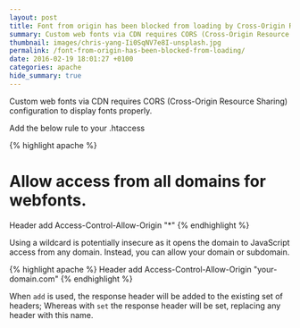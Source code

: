 ```yaml
---
layout: post
title: Font from origin has been blocked from loading by Cross-Origin Resource Sharing policy
summary: Custom web fonts via CDN requires CORS (Cross-Origin Resource Sharing) configuration to display fonts properly.
thumbnail: images/chris-yang-Ii0SqNV7e8I-unsplash.jpg
permalink: /font-from-origin-has-been-blocked-from-loading/
date: 2016-02-19 18:01:27 +0100
categories: apache
hide_summary: true
---
```


Custom web fonts via CDN requires CORS (Cross-Origin Resource Sharing) configuration to display fonts properly.

Add the below rule to your .htaccess

{% highlight apache %}
# Allow access from all domains for webfonts.
<IfModule mod_headers.c>
  <FilesMatch "\.(ttf|ttc|otf|eot|woff|font.css|css)$">
    Header add Access-Control-Allow-Origin "*"
  </FilesMatch>
</IfModule>
{% endhighlight %}

Using a wildcard is potentially insecure as it opens the domain to JavaScript access from any domain. Instead, you can allow your domain or subdomain.

{% highlight apache %}
Header add Access-Control-Allow-Origin "your-domain.com"
{% endhighlight %}

When `add` is used, the response header will be added to the existing set of headers; Whereas with `set` the response header will be set, replacing any header with this name.